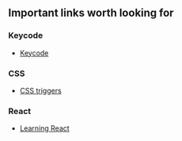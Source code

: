 ## Important links worth looking for

### Keycode

* [Keycode](http://keycode.info/)

### CSS
* [CSS triggers](https://csstriggers.com/)

### React

* [Learning React](http://hysterical-amusement.surge.sh/)
